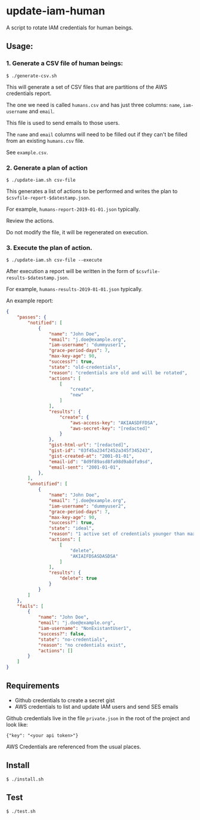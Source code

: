 # update-iam-human

A script to rotate IAM credentials for human beings.

## Usage:

### 1. Generate a CSV file of human beings:

    $ ./generate-csv.sh

This will generate a set of CSV files that are partitions of the AWS credentials report.

The one we need is called `humans.csv` and has just three columns: `name`, `iam-username` and `email`. 

This file is used to send emails to those users. 

The `name` and `email` columns will need to be filled out if they can't be filled from an existing `humans.csv` file.

See `example.csv`.

### 2. Generate a plan of action

    $ ./update-iam.sh csv-file

This generates a list of actions to be performed and writes the plan to `$csvfile-report-$datestamp.json`.

For example, `humans-report-2019-01-01.json` typically.

Review the actions.

Do not modify the file, it will be regenerated on execution.

### 3. Execute the plan of action.

    $ ./update-iam.sh csv-file --execute

After execution a report will be written in the form of `$csvfile-results-$datestamp.json`.

For example, `humans-results-2019-01-01.json` typically.

An example report:

```json
{
    "passes": {
        "notified": [
            {
                "name": "John Doe",
                "email": "j.doe@example.org",
                "iam-username": "dummyuser1",
                "grace-period-days": 7,
                "max-key-age": 90,
                "success?": true,
                "state": "old-credentials",
                "reason": "credentials are old and will be rotated",
                "actions": [
                    [
                        "create",
                        "new"
                    ]
                ],
                "results": {
                    "create": {
                        "aws-access-key": "AKIAASDFFDSA",
                        "aws-secret-key": "[redacted]"
                    }
                },
                "gist-html-url": "[redacted]",
                "gist-id": "03f45a234f2452a345f345243",
                "gist-created-at": "2001-01-01",
                "email-id": "8d9f89asd8fa98d9a8dfa9sd",
                "email-sent": "2001-01-01",
            },
        ],
        "unnotified": [
            {
                "name": "John Doe",
                "email": "j.doe@example.org",
                "iam-username": "dummyuser2",
                "grace-period-days": 7,
                "max-key-age": 90,
                "success?": true,
                "state": "ideal",
                "reason": "1 active set of credentials younger than max age of credentials",
                "actions": [
                    [
                        "delete",
                        "AKIAIFDSASDASDSA"
                    ]
                ],
                "results": {
                    "delete": true
                }
            }
        ]
    },
    "fails": [
        {
            "name": "John Doe",
            "email": "j.doe@example.org",
            "iam-username": "NonExistantUser1",
            "success?": false,
            "state": "no-credentials",
            "reason": "no credentials exist",
            "actions": []
        }
    ]
}
```

## Requirements

* Github credentials to create a secret gist
* AWS credentials to list and update IAM users and send SES emails

Github credentials live in the file `private.json` in the root of the project and look like:

    {"key": "<your api token>"}

AWS Credentials are referenced from the usual places.

## Install

    $ ./install.sh
    
## Test

    $ ./test.sh
